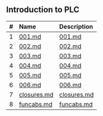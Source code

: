 ## Introduction to PLC

|  #  |Name                         |Description                |
|:---:|:----------------------------|:--------------------------|
|  1  | [001.md](001.md)            | [001.md](001.md) |
|  2  | [002.md](002.md)            | [002.md](002.md) |
|  3  | [003.md](003.md)            | [003.md](003.md) |
|  4  | [004.md](004.md)            | [004.md](004.md) |
|  5  | [005.md](005.md)            | [005.md](005.md) |
|  6  | [006.md](006.md)            | [006.md](006.md) |
|  7  | [closures.md](closures.md)  | [closures.md](closures.md) |
|  8  | [funcabs.md](funcabs.md)    | [funcabs.md](funcabs.md) |
